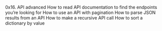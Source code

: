 0x16. API advanced
How to read API documentation to find the endpoints you’re looking for
How to use an API with pagination
How to parse JSON results from an API
How to make a recursive API call
How to sort a dictionary by value
